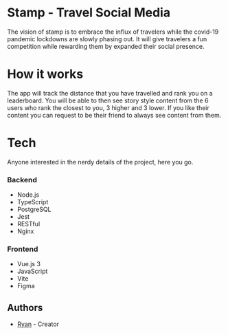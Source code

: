 
# Stamp - Travel Social Media
The vision of stamp is to embrace the influx of travelers while the covid-19 pandemic lockdowns are slowly phasing out. It will give travelers a fun competition while rewarding them by expanded their social presence.

# How it works
The app will track the distance that you have travelled and rank you on a leaderboard.
You will be able to then see story style content from the 6 users who rank the closest to you, 3 higher and 3 lower. If you like their content you can request to be their friend to always see content from them.

# Tech
Anyone interested in the nerdy details of the project, here you go.
### Backend 
- Node.js
- TypeScript
- PostgreSQL
- Jest
- RESTful
- Nginx

### Frontend
- Vue.js 3
- JavaScript
- Vite
- Figma

## Authors
* [Ryan](https://ryancarr.ca "ryancarr.ca") - Creator
